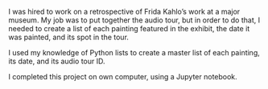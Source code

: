 I was hired to work on a retrospective of Frida Kahlo’s work at a major museum. My job was to put together the audio tour, but in order to do that, I needed to create a list of each painting featured in the exhibit, the date it was painted, and its spot in the tour.

I used my knowledge of Python lists to create a master list of each painting, its date, and its audio tour ID.

I completed this project on own computer, using a Jupyter notebook.
